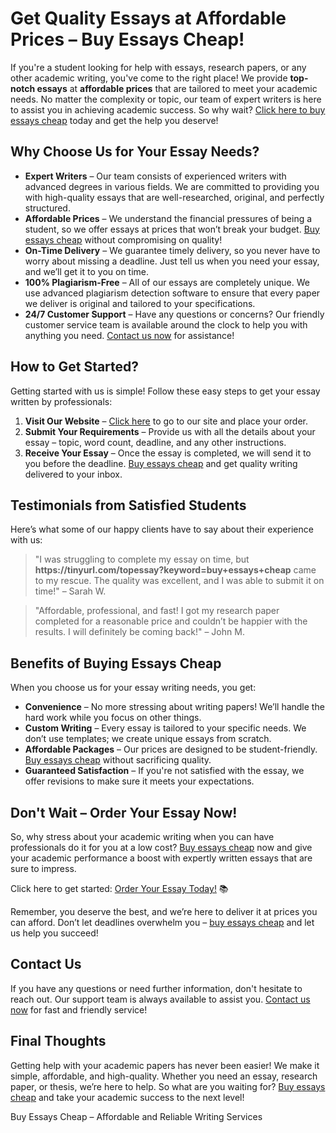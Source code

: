 <h1>Get Quality Essays at Affordable Prices – Buy Essays Cheap!</h1>

<p>If you're a student looking for help with essays, research papers, or any other academic writing, you've come to the right place! We provide <strong>top-notch essays</strong> at <strong>affordable prices</strong> that are tailored to meet your academic needs. No matter the complexity or topic, our team of expert writers is here to assist you in achieving academic success. So why wait? <a href="https://tinyurl.com/topessay?keyword=buy+essays+cheap">Click here to buy essays cheap</a> today and get the help you deserve!</p>

<h2>Why Choose Us for Your Essay Needs?</h2>

<ul>
  <li><strong>Expert Writers</strong> – Our team consists of experienced writers with advanced degrees in various fields. We are committed to providing you with high-quality essays that are well-researched, original, and perfectly structured.</li>
  <li><strong>Affordable Prices</strong> – We understand the financial pressures of being a student, so we offer essays at prices that won’t break your budget. <a href="https://tinyurl.com/topessay?keyword=buy+essays+cheap">Buy essays cheap</a> without compromising on quality!</li>
  <li><strong>On-Time Delivery</strong> – We guarantee timely delivery, so you never have to worry about missing a deadline. Just tell us when you need your essay, and we’ll get it to you on time.</li>
  <li><strong>100% Plagiarism-Free</strong> – All of our essays are completely unique. We use advanced plagiarism detection software to ensure that every paper we deliver is original and tailored to your specifications.</li>
  <li><strong>24/7 Customer Support</strong> – Have any questions or concerns? Our friendly customer service team is available around the clock to help you with anything you need. <a href="https://tinyurl.com/topessay?keyword=buy+essays+cheap">Contact us now</a> for assistance!</li>
</ul>

<h2>How to Get Started?</h2>

<p>Getting started with us is simple! Follow these easy steps to get your essay written by professionals:</p>

<ol>
  <li><strong>Visit Our Website</strong> – <a href="https://tinyurl.com/topessay?keyword=buy+essays+cheap">Click here</a> to go to our site and place your order.</li>
  <li><strong>Submit Your Requirements</strong> – Provide us with all the details about your essay – topic, word count, deadline, and any other instructions.</li>
  <li><strong>Receive Your Essay</strong> – Once the essay is completed, we will send it to you before the deadline. <a href="https://tinyurl.com/topessay?keyword=buy+essays+cheap">Buy essays cheap</a> and get quality writing delivered to your inbox.</li>
</ol>

<h2>Testimonials from Satisfied Students</h2>

<p>Here’s what some of our happy clients have to say about their experience with us:</p>

<blockquote>
  <p>"I was struggling to complete my essay on time, but <strong>https://tinyurl.com/topessay?keyword=buy+essays+cheap</strong> came to my rescue. The quality was excellent, and I was able to submit it on time!" – Sarah W.</p>
</blockquote>

<blockquote>
  <p>"Affordable, professional, and fast! I got my research paper completed for a reasonable price and couldn’t be happier with the results. I will definitely be coming back!" – John M.</p>
</blockquote>

<h2>Benefits of Buying Essays Cheap</h2>

<p>When you choose us for your essay writing needs, you get:</p>

<ul>
  <li><strong>Convenience</strong> – No more stressing about writing papers! We’ll handle the hard work while you focus on other things.</li>
  <li><strong>Custom Writing</strong> – Every essay is tailored to your specific needs. We don’t use templates; we create unique essays from scratch.</li>
  <li><strong>Affordable Packages</strong> – Our prices are designed to be student-friendly. <a href="https://tinyurl.com/topessay?keyword=buy+essays+cheap">Buy essays cheap</a> without sacrificing quality.</li>
  <li><strong>Guaranteed Satisfaction</strong> – If you're not satisfied with the essay, we offer revisions to make sure it meets your expectations.</li>
</ul>

<h2>Don't Wait – Order Your Essay Now!</h2>

<p>So, why stress about your academic writing when you can have professionals do it for you at a low cost? <a href="https://tinyurl.com/topessay?keyword=buy+essays+cheap">Buy essays cheap</a> now and give your academic performance a boost with expertly written essays that are sure to impress. </p>

<p>Click here to get started: <a href="https://tinyurl.com/topessay?keyword=buy+essays+cheap">Order Your Essay Today!</a> 📚</p>

<p>Remember, you deserve the best, and we’re here to deliver it at prices you can afford. Don’t let deadlines overwhelm you – <a href="https://tinyurl.com/topessay?keyword=buy+essays+cheap">buy essays cheap</a> and let us help you succeed!</p>

<h2>Contact Us</h2>

<p>If you have any questions or need further information, don't hesitate to reach out. Our support team is always available to assist you. <a href="https://tinyurl.com/topessay?keyword=buy+essays+cheap">Contact us now</a> for fast and friendly service!</p>

<h2>Final Thoughts</h2>

<p>Getting help with your academic papers has never been easier! We make it simple, affordable, and high-quality. Whether you need an essay, research paper, or thesis, we’re here to help. So what are you waiting for? <a href="https://tinyurl.com/topessay?keyword=buy+essays+cheap">Buy essays cheap</a> and take your academic success to the next level!</p>
Buy Essays Cheap – Affordable and Reliable Writing Services
